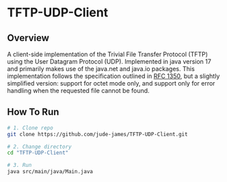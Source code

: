 # TFTP-UDP-Client

## Overview

A client-side implementation of the Trivial File Transfer Protocol (TFTP) using the User Datagram Protocol (UDP). Implemented in java version 17 and primarily makes use of the java.net and java.io packages. This implementation follows the specification outlined in [RFC 1350](https://www.rfc-editor.org/rfc/pdfrfc/rfc1350.txt.pdf), but a slightly simplified version: support for octet mode only, and support only for error handling when the requested file cannot be found.

## How To Run

```bash
# 1. Clone repo
git clone https://github.com/jude-james/TFTP-UDP-Client.git

# 2. Change directory
cd "TFTP-UDP-Client"

# 3. Run 
java src/main/java/Main.java
```
